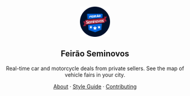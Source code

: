 <!-- markdownlint-disable MD033 MD041 -->

<p align="center">
  <a href="https://feiraoseminovos.com">
    <img src="https://raw.githubusercontent.com/feiraoseminovos/.github/main/assets/logo.svg" width="80" />
  </a>
  <h2 align="center">Feirão Seminovos</h2>
</p>

<p align="center">Real-time car and motorcycle deals from private sellers. See the map of vehicle fairs in your city.</p>

<p align="center">
  <a href="https://feiraoseminovos.com/about">About</a>
  ·
  <a href="https://feiraoseminovos.com/style-guide">Style Guide</a>
  ·
  <a href="https://feiraoseminovos.com/contributing">Contributing</a>
</p>
